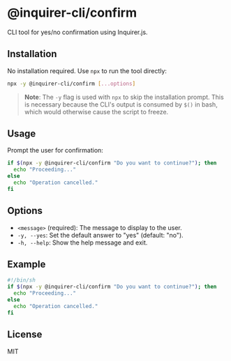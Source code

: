 # @inquirer-cli/confirm

CLI tool for yes/no confirmation using Inquirer.js.

## Installation

No installation required. Use `npx` to run the tool directly:

```bash
npx -y @inquirer-cli/confirm [...options]
```

> **Note**: The `-y` flag is used with `npx` to skip the installation prompt. This is necessary because the CLI's output is consumed by `$()` in bash, which would otherwise cause the script to freeze.

## Usage

Prompt the user for confirmation:

```bash
if $(npx -y @inquirer-cli/confirm "Do you want to continue?"); then
  echo "Proceeding..."
else
  echo "Operation cancelled."
fi
```

## Options

- `<message>` (required): The message to display to the user.
- `-y, --yes`: Set the default answer to "yes" (default: "no").
- `-h, --help`: Show the help message and exit.

## Example

```sh
#!/bin/sh
if $(npx -y @inquirer-cli/confirm "Do you want to continue?"); then
  echo "Proceeding..."
else
  echo "Operation cancelled."
fi
```

## License

MIT
